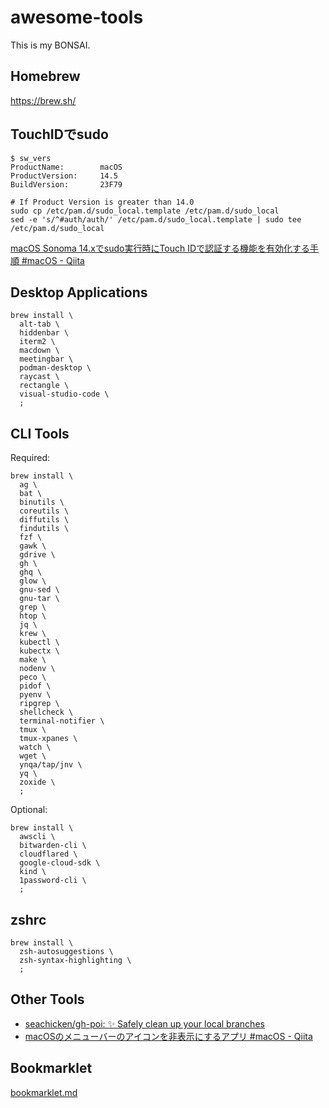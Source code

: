 # awesome-tools

This is my BONSAI.

## Homebrew

https://brew.sh/

## TouchIDでsudo

```
$ sw_vers
ProductName:		macOS
ProductVersion:		14.5
BuildVersion:		23F79

# If Product Version is greater than 14.0
sudo cp /etc/pam.d/sudo_local.template /etc/pam.d/sudo_local
sed -e 's/^#auth/auth/' /etc/pam.d/sudo_local.template | sudo tee /etc/pam.d/sudo_local
```

[macOS Sonoma 14.xでsudo実行時にTouch IDで認証する機能を有効化する手順 #macOS - Qiita](https://qiita.com/notakaos/items/fbc817741d43f24bf300)

## Desktop Applications

```
brew install \
  alt-tab \
  hiddenbar \
  iterm2 \
  macdown \
  meetingbar \
  podman-desktop \
  raycast \
  rectangle \
  visual-studio-code \
  ;
```

## CLI Tools

Required:

```
brew install \
  ag \
  bat \
  binutils \
  coreutils \
  diffutils \
  findutils \
  fzf \
  gawk \
  gdrive \
  gh \
  ghq \
  glow \
  gnu-sed \
  gnu-tar \
  grep \
  htop \
  jq \
  krew \
  kubectl \
  kubectx \
  make \
  nodenv \
  peco \
  pidof \
  pyenv \
  ripgrep \
  shellcheck \
  terminal-notifier \
  tmux \
  tmux-xpanes \
  watch \
  wget \
  ynqa/tap/jnv \
  yq \
  zoxide \
  ;
```

Optional:

```
brew install \
  awscli \
  bitwarden-cli \
  cloudflared \
  google-cloud-sdk \
  kind \
  1password-cli \
  ;
```

## zshrc

```
brew install \
  zsh-autosuggestions \
  zsh-syntax-highlighting \
  ;
```

## Other Tools

- [seachicken/gh-poi: ✨ Safely clean up your local branches](https://github.com/seachicken/gh-poi)
- [macOSのメニューバーのアイコンを非表示にするアプリ #macOS - Qiita](https://qiita.com/tomoyk/items/8e6113b06b6f385c71f8)

## Bookmarklet

[bookmarklet.md](https://gist.github.com/tomoyk/673926c1b7d4203355a4b1ca2a98b0a7)

